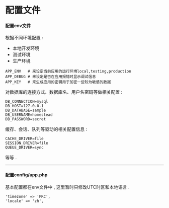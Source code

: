 # 配置文件

#### 配置env文件

根据不同环境配置 :

* 本地开发环境
* 测试环境
* 生产环境

```
APP_ENV   # 来设定当前应用的运行环境local,testing,production
APP_DEBUG # 来设定是否在应用报错时显示调试信息
APP_KEY   # 来生成应用的密钥用于加密一些较为敏感的数据
```

对数据库的连接方式、数据库名、用户名密码等做相关配置 :

```
DB_CONNECTION=mysql
DB_HOST=127.0.0.1
DB_DATABASE=sample
DB_USERNAME=homestead
DB_PASSWORD=secret
```

缓存、会话、队列等驱动的相关配置信息 :

```
CACHE_DRIVER=file
SESSION_DRIVER=file
QUEUE_DRIVER=sync
```

等等 .

---

#### 配置config/app.php

基本配置都在env文件中 , 这里暂时只修改UTC时区和本地语言 .

```
'timezone' => 'PRC',
'locale' => 'zh',
```



